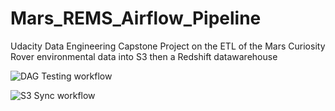 # Mars_REMS_Airflow_Pipeline
Udacity Data Engineering Capstone Project on the ETL of the Mars Curiosity Rover environmental data into S3 then a Redshift datawarehouse

![DAG Testing workflow](https://github.com/github/docs/actions/workflows/test_dags.yml/badge.svg)

![S3 Sync workflow](https://github.com/github/docs/actions/workflows/sync_dags.yml/badge.svg)